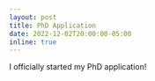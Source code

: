 ```yaml
---
layout: post
title: PhD Application
date: 2022-12-02T20:00:00-05:00
inline: true
---
```


I officially started my PhD application!
